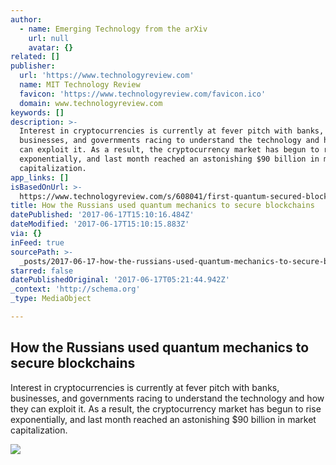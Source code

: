 ```yaml
---
author:
  - name: Emerging Technology from the arXiv
    url: null
    avatar: {}
related: []
publisher:
  url: 'https://www.technologyreview.com'
  name: MIT Technology Review
  favicon: 'https://www.technologyreview.com/favicon.ico'
  domain: www.technologyreview.com
keywords: []
description: >-
  Interest in cryptocurrencies is currently at fever pitch with banks,
  businesses, and governments racing to understand the technology and how they
  can exploit it. As a result, the cryptocurrency market has begun to rise
  exponentially, and last month reached an astonishing $90 billion in market
  capitalization.
app_links: []
isBasedOnUrl: >-
  https://www.technologyreview.com/s/608041/first-quantum-secured-blockchain-technology-tested-in-moscow/
title: How the Russians used quantum mechanics to secure blockchains
datePublished: '2017-06-17T15:10:16.484Z'
dateModified: '2017-06-17T15:10:15.883Z'
via: {}
inFeed: true
sourcePath: >-
  _posts/2017-06-17-how-the-russians-used-quantum-mechanics-to-secure-blockchain.md
starred: false
datePublishedOriginal: '2017-06-17T05:21:44.942Z'
_context: 'http://schema.org'
_type: MediaObject

---
```

<article style=""><h1>How the Russians used quantum mechanics to secure blockchains</h1><p>Interest in cryptocurrencies is currently at fever pitch with banks, businesses, and governments racing to understand the technology and how they can exploit it. As a result, the cryptocurrency market has begun to rise exponentially, and last month reached an astonishing $90 billion in market capitalization.</p><img src="https://d267cvn3rvuq91.cloudfront.net/i/images/quantum-blockchain.jpg?cx=0&amp;cy=15&amp;cw=600&amp;ch=337&amp;sw=1200" /></article>